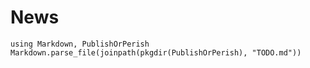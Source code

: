 # News

```@eval
using Markdown, PublishOrPerish
Markdown.parse_file(joinpath(pkgdir(PublishOrPerish), "TODO.md"))
```

